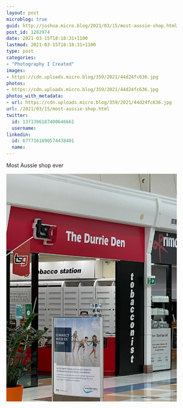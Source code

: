 ```yaml
---
layout: post
microblog: true
guid: http://joshua.micro.blog/2021/03/15/most-aussie-shop.html
post_id: 1282974
date: 2021-03-15T18:18:31+1100
lastmod: 2021-03-15T18:18:31+1100
type: post
categories:
- "Photography I Created"
images:
- https://cdn.uploads.micro.blog/359/2021/44d24fc636.jpg
photos:
- https://cdn.uploads.micro.blog/359/2021/44d24fc636.jpg
photos_with_metadata:
- url: https://cdn.uploads.micro.blog/359/2021/44d24fc636.jpg
url: /2021/03/15/most-aussie-shop.html
twitter:
  id: 1371396187400646661
  username: 
linkedin:
  id: 6777161890574438401
  name: 
---
```

Most Aussie shop ever

<img src="uploads/2021/44d24fc636.jpg" width="450" height="600" alt="" />
